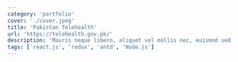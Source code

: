 ```yaml
---
category: 'portfolio'
cover: './cover.jpeg'
title: 'Pakistan Telehealth'
url: 'https://telehealth.gov.pk/'
description: 'Mauris neque libero, aliquet vel mollis nec, euismod sed tellus. Mauris convallis dictum elit id volutpat.'
tags: ['react.js', 'redux', 'antd', 'Node.js']
---
```

